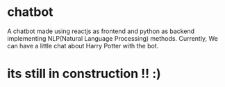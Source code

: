 # chatbot

A chatbot made using reactjs as frontend and python as backend implementing NLP(Natural Language Processing) methods.
Currently, We can have a little chat about Harry Potter with the bot.

# its still in construction !! :)
